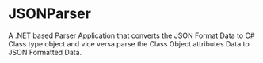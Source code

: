 # JSONParser
A .NET based Parser Application that converts the JSON Format Data to C# Class type object and vice versa parse the Class Object attributes Data to JSON Formatted Data.
